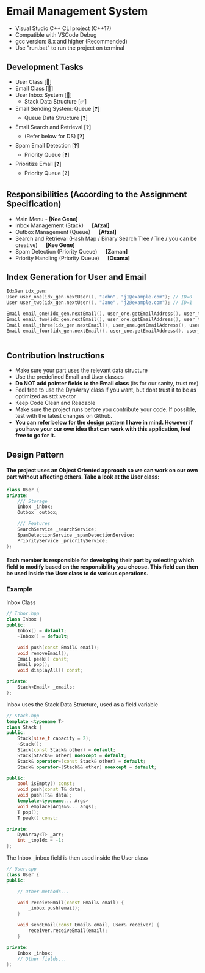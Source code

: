 # Email Management System
- Visual Studio C++ CLI project (C++17)
- Compatible with VSCode Debug
- gcc version: 8.x and higher (Recommended)
- Use "run.bat" to run the project on terminal

## Development Tasks
- User Class [🔨] 
- Email Class [🔨]
- User Inbox System [🔨]
    - Stack Data Structure [✅]
- Email Sending System: Queue [❓]
    - Queue Data Structure [❓]
- Email Search and Retrieval [❓]
    - (Refer below for DS) [❓]
- Spam Email Detection [❓]
    - Priority Queue [❓]
- Prioritize Email [❓]
    - Priority Queue [❓]

## Responsibilities (According to the Assignment Specification)
- Main Menu - **[Kee Gene]**
- Inbox Management (Stack) &emsp; **[Afzal]**
- Outbox Management (Queue) &emsp; **[Afzal]**
- Search and Retrieval (Hash Map / Binary Search Tree / Trie / you can be creative) &emsp; **[Kee Gene]**
- Spam Detection (Priority Queue) &emsp; **[Zaman]**
- Priority Handling (Priority Queue) &emsp; **[Osama]**

## Index Generation for User and Email
```cpp
IdxGen idx_gen;
User user_one(idx_gen.nextUser(), "John", "j1@example.com"); // ID=0
User user_two(idx_gen.nextUser(), "Jane", "j2@example.com"); // ID=1

Email email_one(idx_gen.nextEmail(), user_one.getEmailAddress(), user_two.getEmailAddress(), "First", "Body One."); // ID=0
Email email_two(idx_gen.nextEmail(), user_one.getEmailAddress(), user_two.getEmailAddress(), "Second", "Body Two."); // ID=1
Email email_three(idx_gen.nextEmail(), user_one.getEmailAddress(), user_two.getEmailAddress(), "Third", "Body Three."); // ID=2
Email email_four(idx_gen.nextEmail(), user_one.getEmailAddress(), user_two.getEmailAddress(), "Fourth", "Body Four."); // ID=3
	
```

## Contribution Instructions
- Make sure your part uses the relevant data structure
- Use the predefined Email and User classes
- **Do NOT add pointer fields to the Email class** (its for our sanity, trust me)
- Feel free to use the DynArray class if you want, but dont trust it to be as optimized as std::vector
- Keep Code Clean and Readable
- Make sure the project runs before you contribute your code. If possible, test with the latest changes on Github.
- **You can refer below for the <ins>design pattern</ins> I have in mind. However if you have your our own idea that can work with this application, feel free to go for it.**

## Design Pattern
#### The project uses an Object Oriented approach so we can work on our own part without affecting others. Take a look at the User class:
```cpp
class User {
private:
    /// Storage
    Inbox _inbox;
    Outbox _outbox;

    /// Features
    SearchService _searchService;
    SpamDetectionService _spamDetectionService;
    PriorityService _priorityService;
};
```
#### Each member is responsible for developing their part by selecting which field to modify based on the responsibility you choose. This field can then be used inside the User class to do various operations.

### Example
Inbox Class
```cpp
// Inbox.hpp
class Inbox {
public:
    Inbox() = default;
    ~Inbox() = default;

    void push(const Email& email);
    void removeEmail();
    Email peek() const;
    Email pop();
    void displayAll() const;

private:
    Stack<Email> _emails;
};
```

Inbox uses the Stack Data Structure, used as a field variable
```cpp
// Stack.hpp
template <typename T>
class Stack {
public:
    Stack(size_t capacity = 2);
    ~Stack();
    Stack(const Stack& other) = default;
    Stack(Stack&& other) noexcept = default;
    Stack& operator=(const Stack& other) = default;
    Stack& operator=(Stack&& other) noexcept = default;

public:
    bool isEmpty() const;
    void push(const T& data);
    void push(T&& data);
    template<typename... Args>
    void emplace(Args&&... args);
    T pop();
    T peek() const;

private:
    DynArray<T> _arr;
    int _topIdx = -1;
};

```
The Inbox _inbox field is then used inside the User class
```cpp
// User.cpp
class User {
public:

    // Other methods...

    void receiveEmail(const Email& email) {
        _inbox.push(email);
    }

    void sendEmail(const Email& email, User& receiver) {
        receiver.receiveEmail(email);
    }

private:
    Inbox _inbox;
    // Other fields...
};
```
